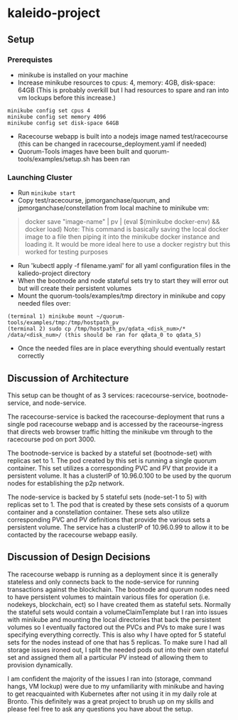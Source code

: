 # kaleido-project

## Setup

### Prerequistes 
* minikube is installed on your machine
* Increase minikube resources to cpus: 4, memory: 4GB, disk-space: 64GB (This is probably overkill but I had resources to spare and ran into vm lockups before this increase.)
```
minikube config set cpus 4
minikube config set memory 4096
minikube config set disk-space 64GB
```
* Racecourse webapp is built into a nodejs image named test/racecourse (this can be changed in racecourse_deployment.yaml if needed)
* Quorum-Tools images have been built and quorum-tools/examples/setup.sh has been ran

### Launching Cluster
* Run `minikube start`
* Copy test/racecourse, jpmorganchase/quorum, and jpmorganchase/constellation from local machine to minikube vm: 
>    docker save "image-name" | pv | (eval $(minikube docker-env) && docker load)
Note: This command is basically saving the local docker image to a file then piping it into the minikube docker instance and loading it. It would be more ideal here to use a docker registry but this worked for testing purposes
* Run 'kubectl apply -f filename.yaml' for all yaml configuration files in the kaliedo-project directory
* When the bootnode and node stateful sets try to start they will error out but will create their persistent volumes
* Mount the quorum-tools/examples/tmp directory in minikube and copy needed files over:
```
(terminal 1) minikube mount ~/quorum-tools/examples/tmp:/tmp/hostpath_pv
(terminal 2) sudo cp /tmp/hostpath_pv/qdata_<disk_num>/* /data/<disk_num>/ (this should be ran for qdata_0 to qdata_5)
```
* Once the needed files are in place everything should eventually restart correctly

## Discussion of Architecture

This setup can be thought of as 3 services: racecourse-service, bootnode-service, and node-service. 

The racecourse-service is backed the racecourse-deployment that runs a single pod racecourse webapp and is accessed by the raceourse-ingress that directs web browser traffic hitting the minikube vm through to the racecourse pod on port 3000.

The bootnode-service is backed by a stateful set (bootnode-set) with replicas set to 1. The pod created by this set is running a single quorum container. This set utilizes a corresponding PVC and PV that provide it a persistent volume. It has a clusterIP of 10.96.0.100 to be used by the quorum nodes for establishing the p2p network. 

The node-service is backed by 5 stateful sets (node-set-1 to 5) with replicas set to 1. The pod that is created by these sets consists of a quorum container and a constellation container. These sets also utilize corresponding PVC and PV definitions that provide the various sets a persistent volume. The service has a clusterIP of 10.96.0.99 to allow it to be contacted by the racecourse webapp easily.

## Discussion of Design Decisions

The racecourse webapp is running as a deployment since it is generally stateless and only connects back to the node-service for running transactions against the blockchain. The bootnode and quorum nodes need to have persistent volumes to maintain various files for operation (i.e. nodekeys, blockchain, ect) so I have created them as stateful sets. Normally the stateful sets would contain a volumeClaimTemplate but I ran into issues with minikube and mounting the local directories that back the persistent volumes so I eventually factored out the PVCs and PVs to make sure I was specifying everything correctly. This is also why I have opted for 5 stateful sets for the nodes instead of one that has 5 replicas. To make sure I had all storage issues ironed out, I split the needed pods out into their own stateful set and assigned them all a particular PV instead of allowing them to provision dynamically.

I am confident the majority of the issues I ran into (storage, command hangs, VM lockup) were due to my unfamiliarity with minikube and having to get reacquainted with Kubernetes after not using it in my daily role at Bronto. This definitely was a great project to brush up on my skills and please feel free to ask any questions you have about the setup.
